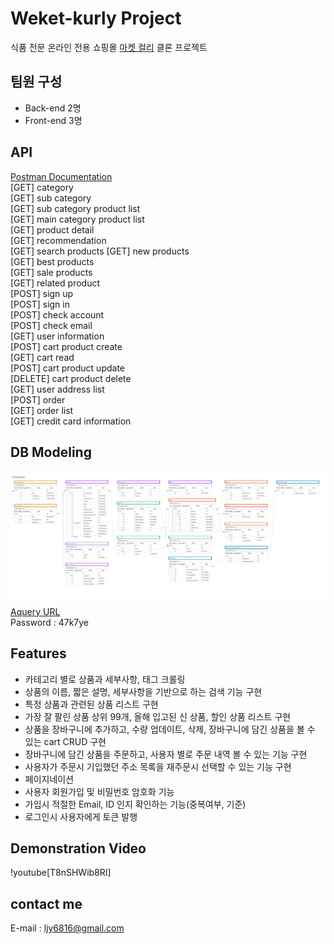 # Weket-kurly Project 
식품 전문 온라인 전용 쇼핑몰 [마켓 컬리](https://www.kurly.com/shop/main/index.php) 클론 프로젝트

## 팀원 구성
- Back-end 2명
- Front-end 3명 

## API
[Postman Documentation](https://lahanhotel.postman.co/collections/10398712-5faf389a-97cb-4821-9361-3f30ba875a00?version=latest&workspace=d7f5a55d-4000-4c2c-9009-b4de89ee6806#e162fc1c-abc1-4fa3-a8f7-032ae7f38860)  
[GET]    category  
[GET]    sub category  
[GET]    sub category product list  
[GET]    main category product list  
[GET]    product detail  
[GET]    recommendation  
[GET]    search products
[GET]    new products  
[GET]    best products  
[GET]    sale products  
[GET]    related product  
[POST]   sign up  
[POST]   sign in  
[POST]   check account  
[POST]   check email  
[GET]    user information  
[POST]   cart product create  
[GET]    cart read  
[POST]   cart product update  
[DELETE] cart product delete  
[GET]    user address list  
[POST]   order  
[GET]    order list  
[GET]    credit card information  
  
## DB Modeling  
![modeling](modeling.jpeg)  
[Aquery URL](https://aquerytool.com:443/aquerymain/index/?rurl=6fc7d34f-9187-4837-9cd7-c37918756338&)  
Password : 47k7ye  

## Features  
- 카테고리 별로 상품과 세부사항, 태그 크롤링
- 상품의 이름, 짧은 설명, 세부사항을 기반으로 하는 검색 기능 구현
- 특정 상품과 관련된 상품 리스트 구현
- 가장 잘 팔린 상품 상위 99개, 올해 입고된 신 상품, 할인 상품 리스트 구현
- 상품을 장바구니에 추가하고, 수량 업데이트, 삭제, 장바구니에 담긴 상품을 볼 수 있는 cart CRUD 구현
- 장바구니에 담긴 상품을 주문하고, 사용자 별로 주문 내역 볼 수 있는 기능 구현
- 사용자가 주문시 기입했던 주소 목록을 재주문시 선택할 수 있는 기능 구현
- 페이지네이션
- 사용자 회원가입 및 비밀번호 암호화 기능
- 가입시 적절한 Email, ID 인지 확인하는 기능(중복여부, 기준)
- 로그인시 사용자에게 토큰 발행 
  
## Demonstration Video
!youtube[T8nSHWib8RI]

## contact me
E-mail : ljy6816@gmail.com